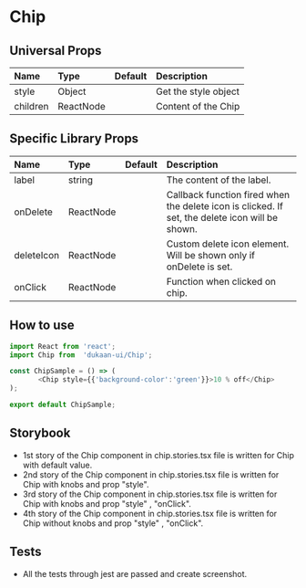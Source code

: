 # Chip

## Universal Props

| Name | Type | Default | Description |
|:-----|:-----|:--------|:------------|
| style | Object |  | Get the style object |
| children | ReactNode | | Content of the Chip |

## Specific Library Props

| Name | Type | Default | Description |
|:-----|:-----|:--------|:------------|
| label | string |  | The content of the label. |
| onDelete | ReactNode | | Callback function fired when the delete icon is clicked. If set, the delete icon will be shown. |
| deleteIcon | ReactNode | | Custom delete icon element. Will be shown only if onDelete is set. |
| onClick | ReactNode | | Function when clicked on chip. |

## How to use

```JavaScript
import React from 'react';
import Chip from  'dukaan-ui/Chip';

const ChipSample = () => (
       <Chip style={{'background-color':'green'}}>10 % off</Chip>
);

export default ChipSample;
```

## Storybook

- 1st story of the Chip component in chip.stories.tsx file is written for Chip with default value.
- 2nd story of the Chip component in chip.stories.tsx file is written for Chip with knobs and prop "style".
- 3rd story of the Chip component in chip.stories.tsx file is written for Chip with knobs and prop "style" , "onClick".
- 4th story of the Chip component in chip.stories.tsx file is written for Chip without knobs and prop "style" , "onClick".

## Tests

- All the tests through jest are passed and create screenshot.
